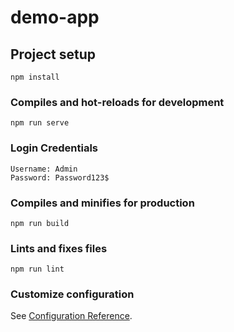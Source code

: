 # demo-app

## Project setup
```
npm install
```

### Compiles and hot-reloads for development
```
npm run serve
```

### Login Credentials
```
Username: Admin
Password: Password123$
```

### Compiles and minifies for production
```
npm run build
```

### Lints and fixes files
```
npm run lint
```

### Customize configuration
See [Configuration Reference](https://cli.vuejs.org/config/).

